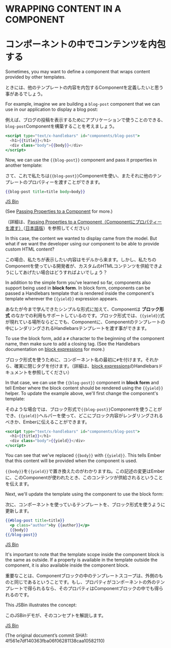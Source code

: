 # WRAPPING CONTENT IN A COMPONENT
# コンポーネントの中でコンテンツを内包する

Sometimes, you may want to define a component that wraps content
provided by other templates.

ときには、他のテンプレートの内容を内包するComponentを定義したいと思う事があるでしょう。

For example, imagine we are building a `blog-post` component that we can
use in our application to display a blog post:

例えば、ブログの投稿を表示するためにアプリケーションで使うことのできる、`blog-post`Componentを構築することを考えましょう。

```handlebars
<script type="text/x-handlebars" id="components/blog-post">
  <h1>{{title}}</h1>
  <div class="body">{{body}}</div>
</script>
```

Now, we can use the `{{blog-post}}` component and pass it properties
in another template:

さて、これで私たちは`{{blog-post}}`Componentを使い、またそれに他のテンプレートのプロパティーを渡すことができます。

```handlebars
{{blog-post title=title body=body}}
```

<a class="jsbin-embed" href="http://jsbin.com/obogub/1/embed?live">JS Bin</a><script src="http://static.jsbin.com/js/embed.js"></script>

(See [Passing Properties to a
Component](http://emberjs.com/guides/components/passing-properties-to-a-component/) for
more.)

（詳細は、[Passing Properties to a Component（Componentにプロパティーを渡す）](http://emberjs.com/guides/components/passing-properties-to-a-component/)（[日本語版](https://github.com/emadurandal/emberjs-guides-japanese-translation/blob/master/06-components/03-passing-properties-to-a-component.md)）を参照してください）

In this case, the content we wanted to display came from the model. But
what if we want the developer using our component to be able to provide custom
HTML content?

この場合、私たちが表示したい内容はモデルから来ます。しかし、私たちのComponentを使っている開発者が、カスタムのHTMLコンテンツを供給できようにしてあげたい場合はどうすればよいでしょう？

In addition to the simple form you've learned so far, components also
support being used in **block form**. In block form, components can be
passed a Handlebars template that is rendered inside the component's
template wherever the `{{yield}}` expression appears.

あなたが今まで学んできたシンプルな形式に加えて、Componentは **ブロック形式** のなかでの利用もサポートしているのです。ブロック形式では、`{{yield}}`式が現れている場所ならどこでも、Componentに、Componentのテンプレートの中にレンダリングされるHandlebarsテンプレートを渡す事ができます。

To use the block form, add a `#` character to the
beginning of the component name, then make sure to add a closing tag.
(See the Handlebars documentation on [block expressions](http://handlebarsjs.com/#block-expressions) for more.)

ブロック形式を使うために、コンポーネント名の最初に`#`を付けます。それから、確実に閉じタグを付けます。（詳細は、[block expressions](http://handlebarsjs.com/#block-expressions)のHandlebarsドキュメントを参照してください）

In that case, we can use the `{{blog-post}}` component in **block form**
and tell Ember where the block content should be rendered using the
`{{yield}}` helper. To update the example above, we'll first change the component's
template:

そのような場合では、ブロック形式で`{{blog-post}}`Componentを使うことができ、`{{yield}}`ヘルパーを使って、どこにブロック内容がレンダリングされるべきか、Emberに伝えることができます。

```handlebars
<script type="text/x-handlebars" id="components/blog-post">
  <h1>{{title}}</h1>
  <div class="body">{{yield}}</div>
</script>
```

You can see that we've replaced `{{body}}` with `{{yield}}`. This tells
Ember that this content will be provided when the component is used.

`{{body}}`を`{{yield}}`で置き換えたのがわかりますね。この記述の変更はEmberに、このComponentが使われたとき、このコンテンツが供給されるということを伝えます。

Next, we'll update the template using the component to use the block
form:

次に、コンポーネントを使っているテンプレートを、ブロック形式を使うように更新します。

```handlebars
{{#blog-post title=title}}
  <p class="author">by {{author}}</p>
  {{body}}
{{/blog-post}} 
```

<a class="jsbin-embed" href="http://jsbin.com/osulic/1/embed?live">JS Bin</a><script src="http://static.jsbin.com/js/embed.js"></script>

It's important to note that the template scope inside the component
block is the same as outside. If a property is available in the template
outside the component, it is also available inside the component block.

重要なことは、Componentブロックの中のテンプレートスコープは、外側のものと同じであるということです。もし、プロパティがコンポーネントの外のテンプレートで得られるなら、そのプロパティはComponentブロックの中でも得られるのです。

This JSBin illustrates the concept:

このJSBinデモが、そのコンセプトを解説します。

<a class="jsbin-embed" href="http://jsbin.com/iqocuf/1/embed?live">JS Bin</a><script src="http://static.jsbin.com/js/embed.js"></script>

(The original document’s commit SHA1: 4f561e7df140363fba06f06281138caa10582110)